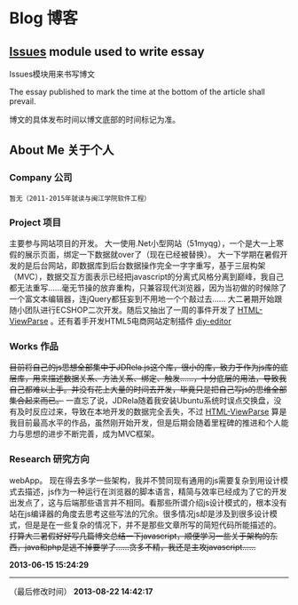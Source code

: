 Blog 博客
====

## [Issues](https://github.com/Gaubee/blog/issues) module used to write essay
Issues模块用来书写博文

The essay published to mark the time at the bottom of the article shall prevail.

博文的具体发布时间以博文底部的时间标记为准。

## About Me 关于个人

### Company 公司
    暂无（2011-2015年就读与闽江学院软件工程）

### Project 项目
  主要参与网站项目的开发。
  大一使用.Net小型网站（51myqg），一个是大一上寒假的展示页面，绑定一下数据就over了（现在已经被替换）。
  大一下学期在暑假开发的是后台网站，即数据库到后台数据操作完全一字字重写，基于三层构架（MVC），数据交互方面表示已经把javascript的分离式风格分离到巅峰，我自己都无法重写……毫无节操的放弃重构，只兼容现代浏览器，因为当初做的时候除了一个富文本编辑器，连jQuery都狂妄到不用地一个个敲过去……
  大二暑期开始跟随小团队进行ECSHOP二次开发。随后又抽出了一周的事件开发了 [HTML-ViewParse](https://github.com/Gaubee/HTML-ViewParse) 。还有着手开发HTML5电商网站定制插件 [diy-editor](https://github.com/Gaubee/diy-editor)

### Works 作品
  ~~目前将自己的js思想全部集中于JDRela.js这个库，很小的库，致力于作为js库的底层库，用来描述数据关系、方法关系、绑定、触发……，十分底层的用法，导致我自己都难以上手。并没有花上大量的时间去开发，毕竟只是把自己写js的思维全部集合起来而已。~~ 一直忘了说，JDRela随着我安装Ubuntu系统时误点交换盘，没有及时反应过来，导致在本地开发的数据完全丢失，不过 [HTML-ViewParse](https://github.com/Gaubee/HTML-ViewParse)  算是我目前最高水平的作品，虽然刚开始开发，但是后期会随着里程碑的推进和个人能力与思想的进步不断完善，成为MVC框架。

### Research 研究方向
  webApp。
  现在得去多学一些架构，我并不赞同现有通用的js需要复杂到用设计模式去描述，js作为一种运行在浏览器的脚本语言，精简与效率已经成为了它的开发出发点了，这与后端那些语言并不相同。看那些所谓介绍js设计模式的，根本没有站在js编译器的角度去思考这些写法的冗余。很多情况js却是涉及到很多设计模式，但是是在一些复杂的情况下，并不是那些文章所写的简短代码所能描述的。
  ~~打算大二暑假好好写几篇博文总结一下javascript，顺便学习一些关于架构的东西，java和php是逃不掉要学了……贪多不精，我还是主攻javascript……~~


**2013-06-15 15:24:29**

---
（最后修改时间）
**2013-08-22 14:42:17**
